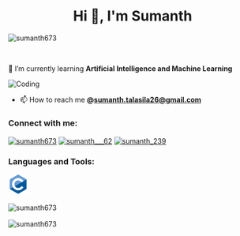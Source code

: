 <h1 align="center">Hi 👋, I'm Sumanth</h1>

<p align="left"> <img src="https://komarev.com/ghpvc/?username=sumanth673&label=Profile%20views&color=0e75b6&style=flat" alt="sumanth673" /> </p>
<p align="left"> <a href="https://twitter.com/" target="blank"><img src="https://img.shields.io/twitter/follow/?logo=twitter&style=for-the-badge" alt="" /></a> </p>

🌱 I’m currently learning **Artificial Intelligence and Machine Learning**

<img align="centre" alt="Coding" width="400" src="https://miro.medium.com/max/680/1*IRGHmiGsa16stedQvIaZfw.gif">

- 📫 How to reach me **@sumanth.talasila26@gmail.com**


<h3 align="left">Connect with me:</h3>
<p align="left">
<a href="https://linkedin.com/in/sumanth673" target="blank"><img align="center" src="https://raw.githubusercontent.com/rahuldkjain/github-profile-readme-generator/master/src/images/icons/Social/linked-in-alt.svg" alt="sumanth673" height="30" width="40" /></a>
<a href="https://instagram.com/sumanth___62" target="blank"><img align="center" src="https://raw.githubusercontent.com/rahuldkjain/github-profile-readme-generator/master/src/images/icons/Social/instagram.svg" alt="sumanth___62" height="30" width="40" /></a>
<a href="https://www.hackerrank.com/sumanth_239" target="blank"><img align="center" src="https://raw.githubusercontent.com/rahuldkjain/github-profile-readme-generator/master/src/images/icons/Social/hackerrank.svg" alt="sumanth_239" height="30" width="40" /></a>
</p>

<h3 align="left">Languages and Tools:</h3>
<p align="left"> <a href="https://www.cprogramming.com/" target="_blank" rel="noreferrer"> <img src="https://raw.githubusercontent.com/devicons/devicon/master/icons/c/c-original.svg" alt="c" width="40" height="40"/> </a> </p>

<p><img align="center" src="https://github-readme-stats.vercel.app/api/top-langs?username=sumanth673&show_icons=true&locale=en&layout=compact" alt="sumanth673" /></p>

<p><img align="center" src="https://github-readme-streak-stats.herokuapp.com/?user=sumanth673&" alt="sumanth673" /></p>
